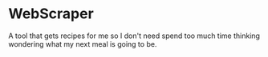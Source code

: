 # WebScraper
A tool that gets recipes for me so I don't need spend too much time thinking wondering what my next meal is going to be. 
